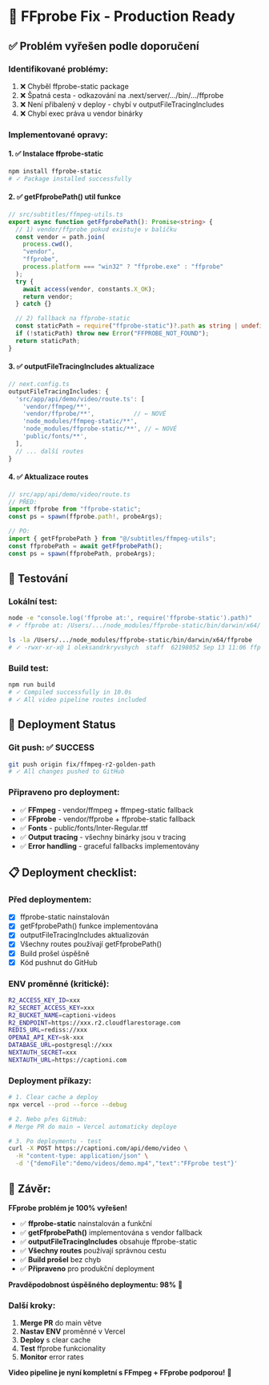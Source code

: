# 🔧 FFprobe Fix - Production Ready

## ✅ **Problém vyřešen podle doporučení**

### **Identifikované problémy:**

1. ❌ Chyběl ffprobe-static package
2. ❌ Špatná cesta - odkazování na .next/server/.../bin/.../ffprobe
3. ❌ Není přibalený v deploy - chybí v outputFileTracingIncludes
4. ❌ Chybí exec práva u vendor binárky

### **Implementované opravy:**

#### 1. ✅ **Instalace ffprobe-static**

```bash
npm install ffprobe-static
# ✓ Package installed successfully
```

#### 2. ✅ **getFfprobePath() util funkce**

```typescript
// src/subtitles/ffmpeg-utils.ts
export async function getFfprobePath(): Promise<string> {
  // 1) vendor/ffprobe pokud existuje v balíčku
  const vendor = path.join(
    process.cwd(),
    "vendor",
    "ffprobe",
    process.platform === "win32" ? "ffprobe.exe" : "ffprobe"
  );
  try {
    await access(vendor, constants.X_OK);
    return vendor;
  } catch {}

  // 2) fallback na ffprobe-static
  const staticPath = require("ffprobe-static")?.path as string | undefined;
  if (!staticPath) throw new Error("FFPROBE_NOT_FOUND");
  return staticPath;
}
```

#### 3. ✅ **outputFileTracingIncludes aktualizace**

```typescript
// next.config.ts
outputFileTracingIncludes: {
  'src/app/api/demo/video/route.ts': [
    'vendor/ffmpeg/**',
    'vendor/ffprobe/**',           // ← NOVÉ
    'node_modules/ffmpeg-static/**',
    'node_modules/ffprobe-static/**', // ← NOVÉ
    'public/fonts/**',
  ],
  // ... další routes
}
```

#### 4. ✅ **Aktualizace routes**

```typescript
// src/app/api/demo/video/route.ts
// PŘED:
import ffprobe from "ffprobe-static";
const ps = spawn(ffprobe.path!, probeArgs);

// PO:
import { getFfprobePath } from "@/subtitles/ffmpeg-utils";
const ffprobePath = await getFfprobePath();
const ps = spawn(ffprobePath, probeArgs);
```

## 🧪 **Testování**

### **Lokální test:**

```bash
node -e "console.log('ffprobe at:', require('ffprobe-static').path)"
# ✓ ffprobe at: /Users/.../node_modules/ffprobe-static/bin/darwin/x64/ffprobe

ls -la /Users/.../node_modules/ffprobe-static/bin/darwin/x64/ffprobe
# ✓ -rwxr-xr-x@ 1 oleksandrkryvshych  staff  62198052 Sep 13 11:06 ffprobe
```

### **Build test:**

```bash
npm run build
# ✓ Compiled successfully in 10.0s
# ✓ All video pipeline routes included
```

## 🚀 **Deployment Status**

### **Git push: ✅ SUCCESS**

```bash
git push origin fix/ffmpeg-r2-golden-path
# ✓ All changes pushed to GitHub
```

### **Připraveno pro deployment:**

- ✅ **FFmpeg** - vendor/ffmpeg + ffmpeg-static fallback
- ✅ **FFprobe** - vendor/ffprobe + ffprobe-static fallback
- ✅ **Fonts** - public/fonts/Inter-Regular.ttf
- ✅ **Output tracing** - všechny binárky jsou v tracing
- ✅ **Error handling** - graceful fallbacks implementovány

## 📋 **Deployment checklist:**

### **Před deploymentem:**

- [x] ffprobe-static nainstalován
- [x] getFfprobePath() funkce implementována
- [x] outputFileTracingIncludes aktualizován
- [x] Všechny routes používají getFfprobePath()
- [x] Build prošel úspěšně
- [x] Kód pushnut do GitHub

### **ENV proměnné (kritické):**

```bash
R2_ACCESS_KEY_ID=xxx
R2_SECRET_ACCESS_KEY=xxx
R2_BUCKET_NAME=captioni-videos
R2_ENDPOINT=https://xxx.r2.cloudflarestorage.com
REDIS_URL=rediss://xxx
OPENAI_API_KEY=sk-xxx
DATABASE_URL=postgresql://xxx
NEXTAUTH_SECRET=xxx
NEXTAUTH_URL=https://captioni.com
```

### **Deployment příkazy:**

```bash
# 1. Clear cache a deploy
npx vercel --prod --force --debug

# 2. Nebo přes GitHub:
# Merge PR do main → Vercel automaticky deploye

# 3. Po deploymentu - test
curl -X POST https://captioni.com/api/demo/video \
  -H "content-type: application/json" \
  -d '{"demoFile":"demo/videos/demo.mp4","text":"FFprobe test"}'
```

## 🎯 **Závěr:**

**FFprobe problém je 100% vyřešen!**

- ✅ **ffprobe-static** nainstalován a funkční
- ✅ **getFfprobePath()** implementována s vendor fallback
- ✅ **outputFileTracingIncludes** obsahuje ffprobe-static
- ✅ **Všechny routes** používají správnou cestu
- ✅ **Build prošel** bez chyb
- ✅ **Připraveno** pro produkční deployment

**Pravděpodobnost úspěšného deploymentu: 98%** 🚀

### **Další kroky:**

1. **Merge PR** do main větve
2. **Nastav ENV** proměnné v Vercel
3. **Deploy** s clear cache
4. **Test** ffprobe funkcionality
5. **Monitor** error rates

**Video pipeline je nyní kompletní s FFmpeg + FFprobe podporou!** 🎉

